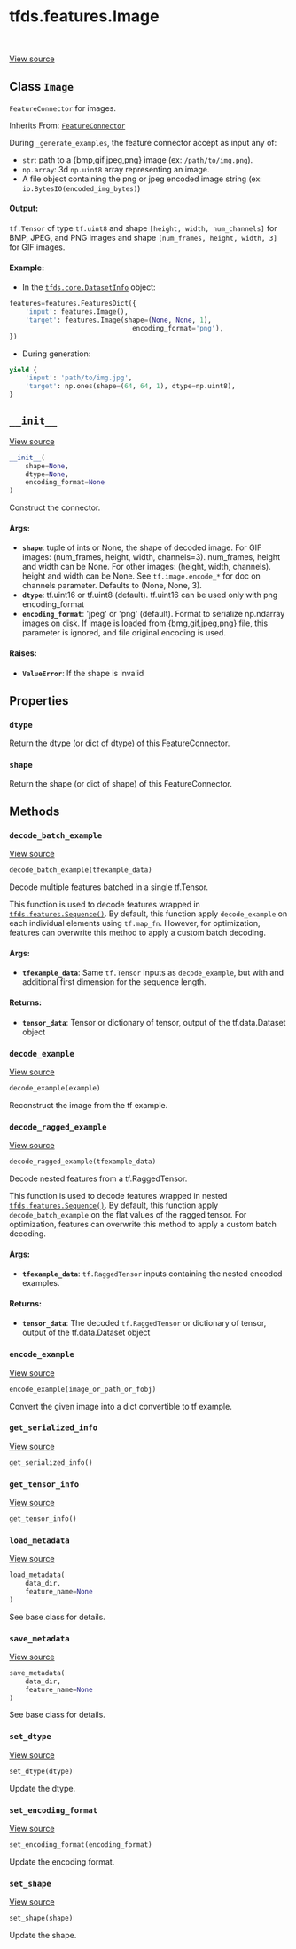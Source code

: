 <div itemscope itemtype="http://developers.google.com/ReferenceObject">
<meta itemprop="name" content="tfds.features.Image" />
<meta itemprop="path" content="Stable" />
<meta itemprop="property" content="dtype"/>
<meta itemprop="property" content="shape"/>
<meta itemprop="property" content="__init__"/>
<meta itemprop="property" content="decode_batch_example"/>
<meta itemprop="property" content="decode_example"/>
<meta itemprop="property" content="decode_ragged_example"/>
<meta itemprop="property" content="encode_example"/>
<meta itemprop="property" content="get_serialized_info"/>
<meta itemprop="property" content="get_tensor_info"/>
<meta itemprop="property" content="load_metadata"/>
<meta itemprop="property" content="save_metadata"/>
<meta itemprop="property" content="set_dtype"/>
<meta itemprop="property" content="set_encoding_format"/>
<meta itemprop="property" content="set_shape"/>
</div>

# tfds.features.Image

<!-- Insert buttons and diff -->

<table class="tfo-notebook-buttons tfo-api" align="left">
</table>

<a target="_blank" href="https://github.com/tensorflow/datasets/tree/master/tensorflow_datasets/core/features/image_feature.py">View
source</a>

<!-- Equality marker -->

## Class `Image`

`FeatureConnector` for images.

Inherits From: [`FeatureConnector`](../../tfds/features/FeatureConnector.md)

<!-- Placeholder for "Used in" -->

During `_generate_examples`, the feature connector accept as input any of:

*   `str`: path to a {bmp,gif,jpeg,png} image (ex: `/path/to/img.png`).
*   `np.array`: 3d `np.uint8` array representing an image.
*   A file object containing the png or jpeg encoded image string (ex:
    `io.BytesIO(encoded_img_bytes)`)

#### Output:

`tf.Tensor` of type `tf.uint8` and shape `[height, width, num_channels]` for
BMP, JPEG, and PNG images and shape `[num_frames, height, width, 3]` for GIF
images.

#### Example:

*   In the
    <a href="../../tfds/core/DatasetInfo.md"><code>tfds.core.DatasetInfo</code></a>
    object:

```python
features=features.FeaturesDict({
    'input': features.Image(),
    'target': features.Image(shape=(None, None, 1),
                               encoding_format='png'),
})
```

*   During generation:

```python
yield {
    'input': 'path/to/img.jpg',
    'target': np.ones(shape=(64, 64, 1), dtype=np.uint8),
}
```

<h2 id="__init__"><code>__init__</code></h2>

<a target="_blank" href="https://github.com/tensorflow/datasets/tree/master/tensorflow_datasets/core/features/image_feature.py">View
source</a>

```python
__init__(
    shape=None,
    dtype=None,
    encoding_format=None
)
```

Construct the connector.

#### Args:

*   <b>`shape`</b>: tuple of ints or None, the shape of decoded image. For GIF
    images: (num_frames, height, width, channels=3). num_frames, height and
    width can be None. For other images: (height, width, channels). height and
    width can be None. See `tf.image.encode_*` for doc on channels parameter.
    Defaults to (None, None, 3).
*   <b>`dtype`</b>: tf.uint16 or tf.uint8 (default). tf.uint16 can be used only
    with png encoding_format
*   <b>`encoding_format`</b>: 'jpeg' or 'png' (default). Format to serialize
    np.ndarray images on disk. If image is loaded from {bmg,gif,jpeg,png} file,
    this parameter is ignored, and file original encoding is used.

#### Raises:

* <b>`ValueError`</b>: If the shape is invalid



## Properties

<h3 id="dtype"><code>dtype</code></h3>

Return the dtype (or dict of dtype) of this FeatureConnector.

<h3 id="shape"><code>shape</code></h3>

Return the shape (or dict of shape) of this FeatureConnector.

## Methods

<h3 id="decode_batch_example"><code>decode_batch_example</code></h3>

<a target="_blank" href="https://github.com/tensorflow/datasets/tree/master/tensorflow_datasets/core/features/feature.py">View
source</a>

```python
decode_batch_example(tfexample_data)
```

Decode multiple features batched in a single tf.Tensor.

This function is used to decode features wrapped in
<a href="../../tfds/features/Sequence.md"><code>tfds.features.Sequence()</code></a>.
By default, this function apply `decode_example` on each individual elements
using `tf.map_fn`. However, for optimization, features can overwrite this method
to apply a custom batch decoding.

#### Args:

*   <b>`tfexample_data`</b>: Same `tf.Tensor` inputs as `decode_example`, but
    with and additional first dimension for the sequence length.

#### Returns:

*   <b>`tensor_data`</b>: Tensor or dictionary of tensor, output of the
    tf.data.Dataset object

<h3 id="decode_example"><code>decode_example</code></h3>

<a target="_blank" href="https://github.com/tensorflow/datasets/tree/master/tensorflow_datasets/core/features/image_feature.py">View
source</a>

``` python
decode_example(example)
```

Reconstruct the image from the tf example.

<h3 id="decode_ragged_example"><code>decode_ragged_example</code></h3>

<a target="_blank" href="https://github.com/tensorflow/datasets/tree/master/tensorflow_datasets/core/features/feature.py">View
source</a>

```python
decode_ragged_example(tfexample_data)
```

Decode nested features from a tf.RaggedTensor.

This function is used to decode features wrapped in nested
<a href="../../tfds/features/Sequence.md"><code>tfds.features.Sequence()</code></a>.
By default, this function apply `decode_batch_example` on the flat values of the
ragged tensor. For optimization, features can overwrite this method to apply a
custom batch decoding.

#### Args:

*   <b>`tfexample_data`</b>: `tf.RaggedTensor` inputs containing the nested
    encoded examples.

#### Returns:

*   <b>`tensor_data`</b>: The decoded `tf.RaggedTensor` or dictionary of tensor,
    output of the tf.data.Dataset object

<h3 id="encode_example"><code>encode_example</code></h3>

<a target="_blank" href="https://github.com/tensorflow/datasets/tree/master/tensorflow_datasets/core/features/image_feature.py">View
source</a>

``` python
encode_example(image_or_path_or_fobj)
```

Convert the given image into a dict convertible to tf example.

<h3 id="get_serialized_info"><code>get_serialized_info</code></h3>

<a target="_blank" href="https://github.com/tensorflow/datasets/tree/master/tensorflow_datasets/core/features/image_feature.py">View
source</a>

``` python
get_serialized_info()
```

<h3 id="get_tensor_info"><code>get_tensor_info</code></h3>

<a target="_blank" href="https://github.com/tensorflow/datasets/tree/master/tensorflow_datasets/core/features/image_feature.py">View
source</a>

``` python
get_tensor_info()
```

<h3 id="load_metadata"><code>load_metadata</code></h3>

<a target="_blank" href="https://github.com/tensorflow/datasets/tree/master/tensorflow_datasets/core/features/image_feature.py">View
source</a>

``` python
load_metadata(
    data_dir,
    feature_name=None
)
```

See base class for details.

<h3 id="save_metadata"><code>save_metadata</code></h3>

<a target="_blank" href="https://github.com/tensorflow/datasets/tree/master/tensorflow_datasets/core/features/image_feature.py">View
source</a>

``` python
save_metadata(
    data_dir,
    feature_name=None
)
```

See base class for details.

<h3 id="set_dtype"><code>set_dtype</code></h3>

<a target="_blank" href="https://github.com/tensorflow/datasets/tree/master/tensorflow_datasets/core/features/image_feature.py">View
source</a>

```python
set_dtype(dtype)
```

Update the dtype.

<h3 id="set_encoding_format"><code>set_encoding_format</code></h3>

<a target="_blank" href="https://github.com/tensorflow/datasets/tree/master/tensorflow_datasets/core/features/image_feature.py">View
source</a>

``` python
set_encoding_format(encoding_format)
```

Update the encoding format.

<h3 id="set_shape"><code>set_shape</code></h3>

<a target="_blank" href="https://github.com/tensorflow/datasets/tree/master/tensorflow_datasets/core/features/image_feature.py">View
source</a>

``` python
set_shape(shape)
```

Update the shape.
